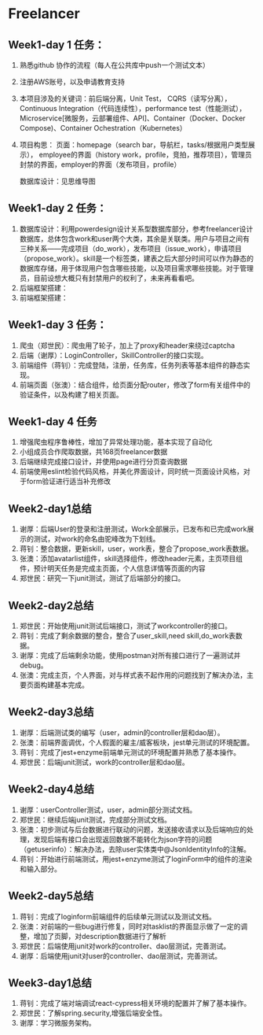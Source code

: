 # Freelancer

## Week1-day 1 任务：

1. 熟悉github 协作的流程（每人在公共库中push一个测试文本）
2. 注册AWS账号，以及申请教育支持
3. 本项目涉及的关键词：前后端分离，Unit Test， CQRS（读写分离），
		Continuous Integration（代码连续性），performance test（性能测试），Microservice[微服务，云部署组件、API]、Container（Docker、Docker Compose)、Container Ochestration（Kubernetes）
4. 项目构思：
		页面：homepage（search bar，导航栏，tasks/根据用户类型展示），
			employee的界面（history work，profile，竞拍，推荐项目），管理员封禁的界面，employer的界面（发布项目，profile）

	数据库设计：见思维导图

## Week1-day 2 任务：

1. 数据库设计：利用powerdesign设计关系型数据库部分，参考freelancer设计数据库，总体包含work和user两个大类，其余是关联类。用户与项目之间有三种关系——完成项目（do_work），发布项目（issue_work），申请项目（propose_work）。skill是一个标签类，建表之后大部分时间可以作为静态的数据库存储，用于体现用户包含哪些技能，以及项目需求哪些技能。对于管理员，目前设想大概只有封禁用户的权利了，未来再看看吧。
2. 后端框架搭建：
3. 前端框架搭建：

## Week1-day 3 任务：

1. 爬虫（郑世民）：爬虫用了轮子，加上了proxy和header来绕过captcha
2. 后端（谢厚）：LoginController，SkillController的接口实现。
3. 前端组件（蒋钊）：完成登陆，注册，任务库，任务列表等基本组件的静态实现。
4. 前端页面（张澳）：结合组件，给页面分配router，修改了form有关组件中的验证条件，以及构建了相关页面。

## Week1-day 4 任务

1. 增强爬虫程序鲁棒性，增加了异常处理功能，基本实现了自动化
2. 小组成员合作爬取数据，共168页freelancer数据
3. 后端继续完成接口设计，并使用page进行分页查询数据
4. 前端使用eslint检验代码风格，并美化界面设计，同时统一页面设计风格，对于form验证进行适当补充修改

## Week2-day1总结
1. 谢厚：后端User的登录和注册测试，Work全部展示，已发布和已完成work展示的测试，对work的命名由驼峰改为下划线。
2. 蒋钊：整合数据，更新skill，user，work表，整合了propose_work表数据。
3. 张澳：添加avatarlist组件，skill选择组件，修改header元素，主页项目组件，预计明天任务是完成主页面，个人信息详情等页面的内容
4. 郑世民：研究一下junit测试，测试了后端部分的接口。

## Week2-day2总结
1. 郑世民：开始使用junit测试后端接口，测试了workcontroller的接口。
2. 蒋钊：完成了剩余数据的整合，整合了user_skill,need skill,do_work表数据。
3. 谢厚：完成了后端剩余功能，使用postman对所有接口进行了一遍测试并debug。
4. 张澳：完成主页，个人界面，对与样式表不起作用的问题找到了解决办法，主要页面构建基本完成。

## Week2-day3总结
1. 谢厚：后端测试类的编写（user，admin的controller层和dao层）。
2. 张澳：前端界面调优，个人假面的雇主/威客板块，jest单元测试的环境配置。
3. 蒋钊：完成了jest+enzyme前端单元测试的环境配置并熟悉了基本操作。
4. 郑世民：后端junit测试，work的controller层和dao层。

## Week2-day4总结

1. 谢厚：userController测试，user，admin部分测试文档。
2. 郑世民：继续后端junit测试，完成部分测试文档。
3. 张澳：初步测试与后台数据进行联动的问题，发送接收请求以及后端响应的处理，发现后端有接口会出现返回数据不能转化为json字符的问题（getuserinfo）：解决办法，去除user实体类中@JsonIdentityInfo的注解。
4. 蒋钊：开始进行前端测试，用jest+enzyme测试了loginForm中的组件的渲染和输入部分。

## Week2-day5总结
1. 蒋钊：完成了loginform前端组件的后续单元测试以及测试文档。
2. 张澳：对前端的一些bug进行修复，同时对tasklist的界面显示做了一定的调整，增加了页脚，对description数据进行了解析
3. 郑世民：后端使用junit对work的controller、dao层测试，完善测试。
4. 谢厚：后端使用junit对user的controller、dao层测试，完善测试。

## Week3-day1总结
1. 蒋钊：完成了端对端调试react-cypress相关环境的配置并了解了基本操作。
2. 郑世民：了解spring.security,增强后端安全性。
3. 谢厚：学习微服务架构。
